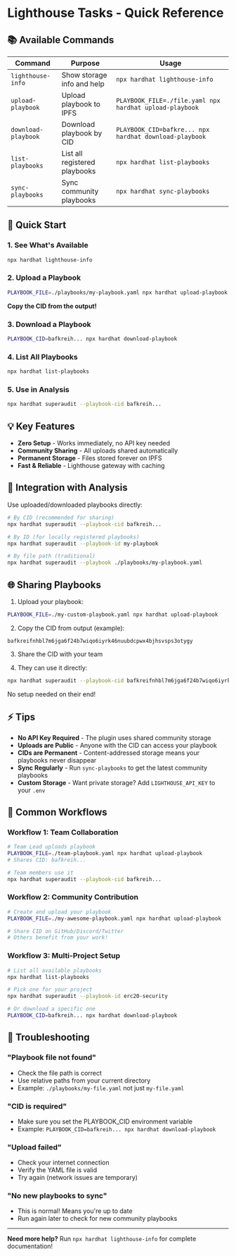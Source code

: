 # Lighthouse Tasks - Quick Reference

## 📚 Available Commands

| Command | Purpose | Usage |
|---------|---------|-------|
| `lighthouse-info` | Show storage info and help | `npx hardhat lighthouse-info` |
| `upload-playbook` | Upload playbook to IPFS | `PLAYBOOK_FILE=./file.yaml npx hardhat upload-playbook` |
| `download-playbook` | Download playbook by CID | `PLAYBOOK_CID=bafkre... npx hardhat download-playbook` |
| `list-playbooks` | List all registered playbooks | `npx hardhat list-playbooks` |
| `sync-playbooks` | Sync community playbooks | `npx hardhat sync-playbooks` |

## 🚀 Quick Start

### 1. See What's Available
```bash
npx hardhat lighthouse-info
```

### 2. Upload a Playbook
```bash
PLAYBOOK_FILE=./playbooks/my-playbook.yaml npx hardhat upload-playbook
```

**Copy the CID from the output!**

### 3. Download a Playbook
```bash
PLAYBOOK_CID=bafkreih... npx hardhat download-playbook
```

### 4. List All Playbooks
```bash
npx hardhat list-playbooks
```

### 5. Use in Analysis
```bash
npx hardhat superaudit --playbook-cid bafkreih...
```

## 💡 Key Features

- **Zero Setup** - Works immediately, no API key needed
- **Community Sharing** - All uploads shared automatically
- **Permanent Storage** - Files stored forever on IPFS
- **Fast & Reliable** - Lighthouse gateway with caching

## 🔗 Integration with Analysis

Use uploaded/downloaded playbooks directly:

```bash
# By CID (recommended for sharing)
npx hardhat superaudit --playbook-cid bafkreih...

# By ID (for locally registered playbooks)
npx hardhat superaudit --playbook-id my-playbook

# By file path (traditional)
npx hardhat superaudit --playbook ./playbooks/my-playbook.yaml
```

## 🌐 Sharing Playbooks

1. Upload your playbook:
```bash
PLAYBOOK_FILE=./my-custom-playbook.yaml npx hardhat upload-playbook
```

2. Copy the CID from output (example):
```
bafkreifnhbl7m6jga6f24b7wiqo6iyrk46nuubdcpwx4bjhsvsps3otygy
```

3. Share the CID with your team

4. They can use it directly:
```bash
npx hardhat superaudit --playbook-cid bafkreifnhbl7m6jga6f24b7wiqo6iyrk46nuubdcpwx4bjhsvsps3otygy
```

No setup needed on their end!

## ⚡ Tips

- **No API Key Required** - The plugin uses shared community storage
- **Uploads are Public** - Anyone with the CID can access your playbook
- **CIDs are Permanent** - Content-addressed storage means your playbooks never disappear
- **Sync Regularly** - Run `sync-playbooks` to get the latest community playbooks
- **Custom Storage** - Want private storage? Add `LIGHTHOUSE_API_KEY` to your `.env`

## 🎯 Common Workflows

### Workflow 1: Team Collaboration
```bash
# Team Lead uploads playbook
PLAYBOOK_FILE=./team-playbook.yaml npx hardhat upload-playbook
# Shares CID: bafkreih...

# Team members use it
npx hardhat superaudit --playbook-cid bafkreih...
```

### Workflow 2: Community Contribution
```bash
# Create and upload your playbook
PLAYBOOK_FILE=./my-awesome-playbook.yaml npx hardhat upload-playbook

# Share CID on GitHub/Discord/Twitter
# Others benefit from your work!
```

### Workflow 3: Multi-Project Setup
```bash
# List all available playbooks
npx hardhat list-playbooks

# Pick one for your project
npx hardhat superaudit --playbook-id erc20-security

# Or download a specific one
PLAYBOOK_CID=bafkreih... npx hardhat download-playbook
```

## 🔧 Troubleshooting

### "Playbook file not found"
- Check the file path is correct
- Use relative paths from your current directory
- Example: `./playbooks/my-file.yaml` not just `my-file.yaml`

### "CID is required"
- Make sure you set the PLAYBOOK_CID environment variable
- Example: `PLAYBOOK_CID=bafkreih... npx hardhat download-playbook`

### "Upload failed"
- Check your internet connection
- Verify the YAML file is valid
- Try again (network issues are temporary)

### "No new playbooks to sync"
- This is normal! Means you're up to date
- Run again later to check for new community playbooks

---

**Need more help?** Run `npx hardhat lighthouse-info` for complete documentation!
